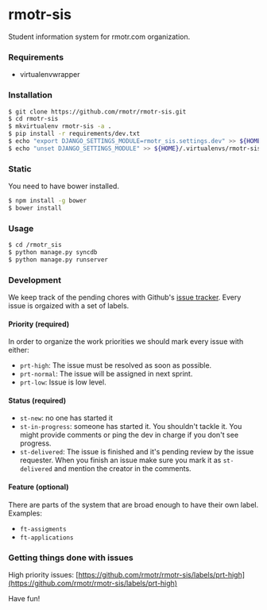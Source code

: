 # rmotr-sis
Student information system for rmotr.com organization.

### Requirements

- virtualenvwrapper

### Installation

```bash
$ git clone https://github.com/rmotr/rmotr-sis.git
$ cd rmotr-sis
$ mkvirtualenv rmotr-sis -a .
$ pip install -r requirements/dev.txt
$ echo "export DJANGO_SETTINGS_MODULE=rmotr_sis.settings.dev" >> ${HOME}/.virtualenvs/rmotr-sis/bin/postactivate
$ echo "unset DJANGO_SETTINGS_MODULE" >> ${HOME}/.virtualenvs/rmotr-sis/bin/postdeactivate
```

### Static

You need to have bower installed.
```bash
$ npm install -g bower
$ bower install
```


### Usage

```bash
$ cd /rmotr_sis
$ python manage.py syncdb
$ python manage.py runserver
```

### Development

We keep track of the pending chores with Github's [issue tracker](https://github.com/rmotr/rmotr-sis/issues). Every issue is orgaized with a set of labels.

#### Priority (required)
In order to organize the work priorities we should mark every issue with either:
 * `prt-high`: The issue must be resolved as soon as possible.
 * `prt-normal`: The issue will be assigned in next sprint.
 * `prt-low`: Issue is low level.

#### Status (required)

 * `st-new`: no one has started it
 * `st-in-progress`: someone has started it. You shouldn't tackle it. You might provide comments or ping the dev in charge if you don't see progress.
 * `st-delivered`: The issue is finished and it's pending review by the issue requester. When you finish an issue make sure you mark it as `st-delivered` and mention the creator in the comments.

#### Feature (optional)
There are parts of the system that are broad enough to have their own label. Examples:

 * `ft-assigments`
 * `ft-applications`

### Getting things done with issues

High priority issues: [https://github.com/rmotr/rmotr-sis/labels/prt-high](https://github.com/rmotr/rmotr-sis/labels/prt-high)

Have fun!
